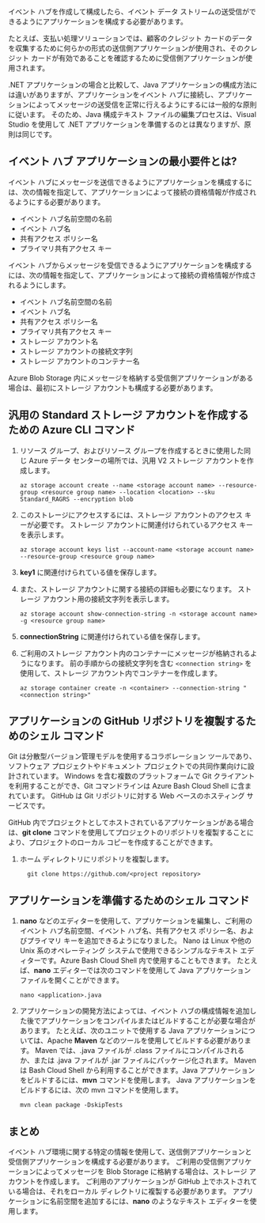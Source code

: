 イベント ハブを作成して構成したら、イベント データ ストリームの送受信ができるようにアプリケーションを構成する必要があります。

たとえば、支払い処理ソリューションでは、顧客のクレジット カードのデータを収集するために何らかの形式の送信側アプリケーションが使用され、そのクレジット カードが有効であることを確認するために受信側アプリケーションが使用されます。

.NET アプリケーションの場合と比較して、Java アプリケーションの構成方法には違いがありますが、アプリケーションをイベント ハブに接続し、アプリケーションによってメッセージの送受信を正常に行えるようにするには一般的な原則に従います。 そのため、Java 構成テキスト ファイルの編集プロセスは、Visual Studio を使用して .NET アプリケーションを準備するのとは異なりますが、原則は同じです。

## <a name="what-are-the-minimum-event-hub-application-requirements"></a>イベント ハブ アプリケーションの最小要件とは?

イベント ハブにメッセージを送信できるようにアプリケーションを構成するには、次の情報を指定して、アプリケーションによって接続の資格情報が作成されるようにする必要があります。

- イベント ハブ名前空間の名前
- イベント ハブ名
- 共有アクセス ポリシー名
- プライマリ共有アクセス キー

イベント ハブからメッセージを受信できるようにアプリケーションを構成するには、次の情報を指定して、アプリケーションによって接続の資格情報が作成されるようにします。

- イベント ハブ名前空間の名前
- イベント ハブ名
- 共有アクセス ポリシー名
- プライマリ共有アクセス キー
- ストレージ アカウント名
- ストレージ アカウントの接続文字列
- ストレージ アカウントのコンテナー名

Azure Blob Storage 内にメッセージを格納する受信側アプリケーションがある場合は、最初にストレージ アカウントも構成する必要があります。

## <a name="the-azure-cli-commands-for-creating-a-general-purpose-standard-storage-account"></a>汎用の Standard ストレージ アカウントを作成するための Azure CLI コマンド

1. リソース グループ、およびリソース グループを作成するときに使用した同じ Azure データ センターの場所では、汎用 V2 ストレージ アカウントを作成します。

    ```azurecli
    az storage account create --name <storage account name> --resource-group <resource group name> --location <location> --sku Standard_RAGRS --encryption blob
    ```

1. このストレージにアクセスするには、ストレージ アカウントのアクセス キーが必要です。 ストレージ アカウントに関連付けられているアクセス キーを表示します。

    ```azurecli
    az storage account keys list --account-name <storage account name> --resource-group <resource group name>
    ```

1. **key1** に関連付けられている値を保存します。

1. また、ストレージ アカウントに関する接続の詳細も必要になります。 ストレージ アカウント用の接続文字列を表示します。

    ```azurecli
    az storage account show-connection-string -n <storage account name> -g <resource group name>
    ```

1. **connectionString** に関連付けられている値を保存します。

1. ご利用のストレージ アカウント内のコンテナーにメッセージが格納されるようになります。 前の手順からの接続文字列を含む `<connection string>` を使用して、ストレージ アカウント内でコンテナーを作成します。

    ```azurecli
    az storage container create -n <container> --connection-string "<connection string>"
    ```

## <a name="shell-command-for-cloning-an-application-github-repository"></a>アプリケーションの GitHub リポジトリを複製するためのシェル コマンド

Git は分散型バージョン管理モデルを使用するコラボレーション ツールであり、ソフトウェア プロジェクトやドキュメント プロジェクトでの共同作業向けに設計されています。 Windows を含む複数のプラットフォームで Git クライアントを利用することができ、Git コマンドラインは Azure Bash Cloud Shell に含まれています。 GitHub は Git リポジトリに対する Web ベースのホスティング サービスです。 

GitHub 内でプロジェクトとしてホストされているアプリケーションがある場合は、**git clone** コマンドを使用してプロジェクトのリポジトリを複製することにより、プロジェクトのローカル コピーを作成することができます。

1. ホーム ディレクトリにリポジトリを複製します。

    ```azurecli
      git clone https://github.com/<project repository>
    ```

## <a name="shell-commands-for-preparing-an-application"></a>アプリケーションを準備するためのシェル コマンド

1. **nano** などのエディターを使用して、アプリケーションを編集し、ご利用のイベント ハブ名前空間、イベント ハブ名、共有アクセス ポリシー名、およびプライマリ キーを追加できるようになりました。 Nano は Linux や他の Unix 系のオペレーティング システムで使用できるシンプルなテキスト エディターです。Azure Bash Cloud Shell 内で使用することもできます。 たとえば、**nano** エディターでは次のコマンドを使用して Java アプリケーション ファイルを開くことができます。

    ```azurecli
    nano <application>.java
    ```

1. アプリケーションの開発方法によっては、イベント ハブの構成情報を追加した後でアプリケーションをコンパイルまたはビルドすることが必要な場合があります。 たとえば、次のユニットで使用する Java アプリケーションについては、Apache **Maven** などのツールを使用してビルドする必要があります。 Maven では、.java ファイルが .class ファイルにコンパイルされるか、または .java ファイルが .jar ファイルにパッケージ化されます。 Maven は Bash Cloud Shell から利用することができます。Java アプリケーションをビルドするには、**mvn** コマンドを使用します。 Java アプリケーションをビルドするには、次の mvn コマンドを使用します。

    ```azurecli
    mvn clean package -DskipTests
    ```

## <a name="summary"></a>まとめ

イベント ハブ環境に関する特定の情報を使用して、送信側アプリケーションと受信側アプリケーションを構成する必要があります。 ご利用の受信側アプリケーションによってメッセージを Blob Storage に格納する場合は、ストレージ アカウントを作成します。 ご利用のアプリケーションが GitHub 上でホストされている場合は、それをローカル ディレクトリに複製する必要があります。 アプリケーションに名前空間を追加するには、**nano** のようなテキスト エディターを使用します。